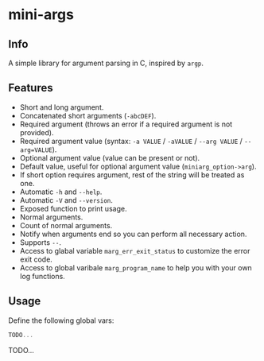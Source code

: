 # mini-args

## Info

A simple library for argument parsing in C, inspired by `argp`.

## Features

- Short and long argument.
- Concatenated short arguments (`-abcDEF`).
- Required argument (throws an error if a required argument is not provided).
- Required argument value (syntax: `-a VALUE` / `-aVALUE` / `--arg VALUE` / `--arg=VALUE`).
- Optional argument value (value can be present or not).
- Default value, useful for optional argument value (`miniarg_option->arg`).
- If short option requires argument, rest of the string will be treated as one.
- Automatic `-h` and `--help`.
- Automatic `-V` and `--version`.
- Exposed function to print usage.
- Normal arguments.
- Count of normal arguments.
- Notify when arguments end so you can perform all necessary action.
- Supports `--`.
- Access to glabal variable `marg_err_exit_status` to customize the error exit code.
- Access to global varibale `marg_program_name` to help you with your own log functions.

## Usage

Define the following global vars:
```c
TODO...
```

TODO...
